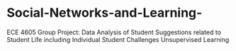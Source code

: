 # Social-Networks-and-Learning-
ECE 4605 Group Project: Data Analysis of Student Suggestions related to Student Life including Individual Student Challenges Unsupervised Learning 
